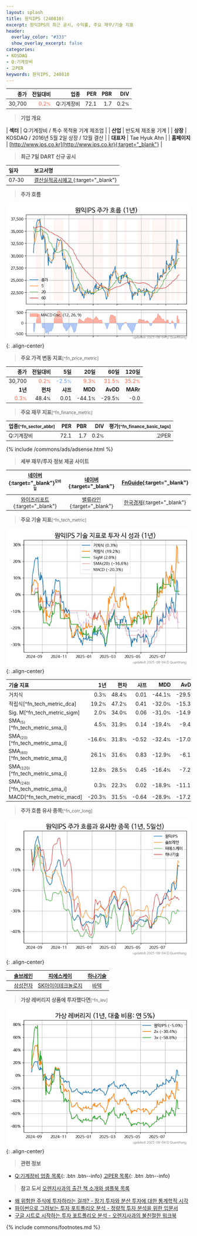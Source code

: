 ```yaml
---
layout: splash
title: 원익IPS (240810)
excerpt: 원익IPS의 최근 공시, 수익률, 주요 재무/기술 지표
header:
  overlay_color: "#333"
  show_overlay_excerpt: false
categories:
- KOSDAQ
- Q:기계장비
- 고PER
keywords: 원익IPS, 240810
---
```


| **종가** | **전일대비** | **업종** | **PER** | **PBR** | **DIV** |
| -------: | -----------: | -------: | ------: | ------: | ------: |
| 30,700 | <span style="color: tomato">0.2<small>%</small></span> | Q:기계장비 | 72.1 | 1.7 | 0.2<small>%</small> |

<!-- more -->


> **기업 개요**<a id="company"></a>

| <span style="white-space:nowrap;">**섹터**</span> | Q:기계장비 / 특수 목적용 기계 제조업 |
| <span style="white-space:nowrap;">**산업**</span> | 반도체 제조용 기계 |
| <span style="white-space:nowrap;">**상장**</span> | KOSDAQ / 2016년 5월 2일 상장 / 12월 결산 |
| <span style="white-space:nowrap;">**대표자**</span> | Tae Hyuk Ahn |
| <span style="white-space:nowrap;">**홈페이지**</span> | [http://www.ips.co.kr](http://www.ips.co.kr){:target="_blank"} |


> **최근 7일 DART 신규 공시**<a id="dart"></a>

| **일자** |      | **보고서명** |
| :------- | :--- | :----------- |
| 07&#x2011;30 | | [결산실적공시예고              ](https://dart.fss.or.kr/dsaf001/main.do?rcpNo=20250730900082){:target="_blank"} |


> **주가 흐름**<a id="price"></a>

![240810](/stock/images/240810.png){: .align-center}


> **주요 가격 변동 지표**<small>[^fn_price_metric]</small>

| **종가** | **전일대비** | **5일** | **20일** | **60일** | **120일** |
| -------: | -----------: | ------: | -------: | -------: | --------: |
| 30,700 | <span style="color: tomato">0.2<small>%</small></span> | <span style="color: cornflowerblue">-2.5<small>%</small></span> | <span style="color: tomato">9.3<small>%</small></span> | <span style="color: tomato">31.5<small>%</small></span> | <span style="color: tomato">35.2<small>%</small></span> |
| **1년** | **편차** | **샤프** | **MDD** | **AvDD** | **MARr** |
| <span style="color: tomato">0.3<small>%</small></span> | 48.4<small>%</small> | 0.01 | -44.1<small>%</small> | -29.5<small>%</small> | -0.0 |


> **주요 재무 지표**<small>[^fn_finance_metric]</small>

| **업종**<small>[^fn_sector_abbr]</small> | **PER** | **PBR** | **DIV** | **평가**<small>[^fn_finance_basic_tags]</small> |
| :--------------------------------------- | ------: | ------: | ------: | ----------------------------------------------: |
| Q:기계장비 | 72.1 | 1.7 | 0.2<small>%</small> | 고PER |



{% include /commons/ads/adsense.html %}

> **세부 재무/투자 정보 제공 사이트**

| [네이버](https://m.stock.naver.com/domestic/stock/240810/finance/summary){:target="_blank"}<sup><small>모바일</small></sup> | [네이버](https://finance.naver.com/item/coinfo.naver?code=240810){:target="_blank"} | [FnGuide](https://comp.fnguide.com/SVO2/ASP/SVD_Invest.asp?gicode=A240810&MenuYn=Y){:target="_blank"} |
| :---: | :---: | :---: |
| [와이즈리포트](https://comp.wisereport.co.kr/company/c1040001.aspx?cmp_cd=240810){:target="_blank"} | [밸류라인](https://www.valueline.co.kr/finance/summary/240810){:target="_blank"} | [한국경제](https://markets.hankyung.com/stock/240810/financial-summary){:target="_blank"} |


> **주요 기술 지표**<small>[^fn_tech_metric]</small>


![240810](/stock/images/240810_tech.png){: .align-center}

| **기술 지표** | **1년** | **편차** | **샤프** | **MDD** | **AvDD** |
| :------------ | ------: | -----------: | -------: | ------: | -------: |
| 거치식 | 0.3<small>%</small> | 48.4<small>%</small> | 0.01 | -44.1<small>%</small> | -29.5<small>%</small> |
| 적립식[^fn_tech_metric_dca] | 19.2<small>%</small> | 47.2<small>%</small> | 0.41 | -32.0<small>%</small> | -15.3<small>%</small> |
| Sig. M[^fn_tech_metric_sigm] | 2.0<small>%</small> | 34.0<small>%</small> | 0.06 | -31.0<small>%</small> | -14.9<small>%</small> |
| SMA<small><sub>(5)</sub></small>[^fn_tech_metric_sma_i] | 4.5<small>%</small> | 31.9<small>%</small> | 0.14 | -19.4<small>%</small> | -9.4<small>%</small> |
| SMA<small><sub>(20)</sub></small>[^fn_tech_metric_sma_i] | -16.6<small>%</small> | 31.8<small>%</small> | -0.52 | -32.4<small>%</small> | -17.0<small>%</small> |
| SMA<small><sub>(60)</sub></small>[^fn_tech_metric_sma_i] | 26.1<small>%</small> | 31.6<small>%</small> | 0.83 | -12.9<small>%</small> | -6.1<small>%</small> |
| SMA<small><sub>(120)</sub></small>[^fn_tech_metric_sma_i] | 12.8<small>%</small> | 28.5<small>%</small> | 0.45 | -16.4<small>%</small> | -7.2<small>%</small> |
| SMA<small><sub>(240)</sub></small>[^fn_tech_metric_sma_i] | 0.3<small>%</small> | 22.3<small>%</small> | 0.02 | -18.9<small>%</small> | -11.1<small>%</small> |
| MACD[^fn_tech_metric_macd] | -20.3<small>%</small> | 31.5<small>%</small> | -0.64 | -28.9<small>%</small> | -17.2<small>%</small> |


> **주가 흐름 유사 종목**<a id="corr"></a><small>[^fn_corr_long]</small>

![240810](/stock/images/240810_corr.png){: .align-center}

|       | [솔브레인](/357780/) | [피에스케이](/319660/) | [하나기술](/299030/) |
| :---: | :------------------------------------: | :------------------------------------: | :------------------------------------: |
|       | [삼성전자](/005930/) | [SK아이이테크놀로지](/361610/) | [바텍](/043150/) |


> **가상 레버리지 상품에 투자했다면**<a id="2x"></a><small>[^fn_lev]</small>

![240810](/stock/images/240810_2x.png){: .align-center}


> **관련 정보**

- [Q:기계장비 업종 목록](/stats/sector/kosdaq_업종_기계장비_종목/){: .btn .btn--info} [고PER 목록](/fn/fn_high_per/){: .btn .btn--info}

> **참고 도서** [오렌지사과의 출간 책 소개와 샘플북 목록](https://kongdori.tistory.com/691)

- [왜 위험한 주식에 투자하라는 걸까? - 장기 투자와 분산 투자에 대한 통계학적 시각](https://kongdori.tistory.com/421)
- [파이썬으로 그려보는 투자 포트폴리오 분석  - 정량적 투자 분석을 위한 입문서](https://kongdori.tistory.com/643)
- [구글 시트로 시작하는 투자 포트폴리오 분석 - 오렌지사과의 불친절한 워크북](https://kongdori.tistory.com/449)


{% include commons/footnotes.md %}